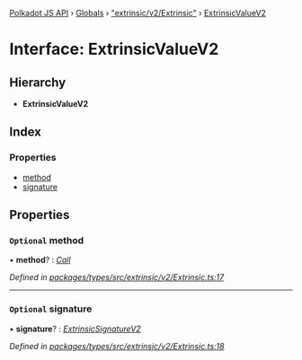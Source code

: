 [Polkadot JS API](../README.md) › [Globals](../globals.md) › ["extrinsic/v2/Extrinsic"](../modules/_extrinsic_v2_extrinsic_.md) › [ExtrinsicValueV2](_extrinsic_v2_extrinsic_.extrinsicvaluev2.md)

# Interface: ExtrinsicValueV2

## Hierarchy

* **ExtrinsicValueV2**

## Index

### Properties

* [method](_extrinsic_v2_extrinsic_.extrinsicvaluev2.md#optional-method)
* [signature](_extrinsic_v2_extrinsic_.extrinsicvaluev2.md#optional-signature)

## Properties

### `Optional` method

• **method**? : *[Call](../classes/_generic_call_.call.md)*

*Defined in [packages/types/src/extrinsic/v2/Extrinsic.ts:17](https://github.com/polkadot-js/api/blob/7310ea825e/packages/types/src/extrinsic/v2/Extrinsic.ts#L17)*

___

### `Optional` signature

• **signature**? : *[ExtrinsicSignatureV2](../classes/_extrinsic_v2_extrinsicsignature_.extrinsicsignaturev2.md)*

*Defined in [packages/types/src/extrinsic/v2/Extrinsic.ts:18](https://github.com/polkadot-js/api/blob/7310ea825e/packages/types/src/extrinsic/v2/Extrinsic.ts#L18)*
